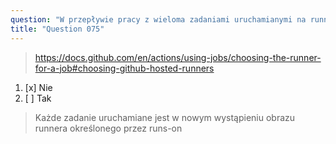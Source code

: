 ```yaml
---
question: "W przepływie pracy z wieloma zadaniami uruchamianymi na runnerach hostowanych przez GitHub, czy wszystkie zadania są gwarantowane do uruchomienia na tej samej maszynie runnera?"
title: "Question 075"
---
```


> https://docs.github.com/en/actions/using-jobs/choosing-the-runner-for-a-job#choosing-github-hosted-runners
1. [x] Nie
1. [ ] Tak
> Każde zadanie uruchamiane jest w nowym wystąpieniu obrazu runnera określonego przez runs-on
